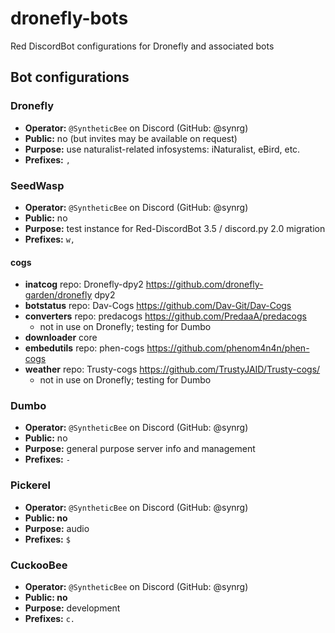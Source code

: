 # dronefly-bots
Red DiscordBot configurations for Dronefly and associated bots

## Bot configurations

### Dronefly

- **Operator:** `@SyntheticBee` on Discord (GitHub: @synrg)
- **Public:** no (but invites may be available on request)
- **Purpose:** use naturalist-related infosystems: iNaturalist, eBird, etc.
- **Prefixes:** `,`

### SeedWasp

- **Operator:** `@SyntheticBee` on Discord (GitHub: @synrg)
- **Public:** no
- **Purpose:** test instance for Red-DiscordBot 3.5 / discord.py 2.0 migration
- **Prefixes:** `w,`

#### cogs

- **inatcog** repo: Dronefly-dpy2 https://github.com/dronefly-garden/dronefly dpy2
- **botstatus** repo: Dav-Cogs https://github.com/Dav-Git/Dav-Cogs
- **converters** repo: predacogs https://github.com/PredaaA/predacogs
    - not in use on Dronefly; testing for Dumbo
- **downloader** core
- **embedutils** repo: phen-cogs https://github.com/phenom4n4n/phen-cogs
- **weather** repo: Trusty-cogs https://github.com/TrustyJAID/Trusty-cogs/
    - not in use on Dronefly; testing for Dumbo

### Dumbo

- **Operator:** `@SyntheticBee` on Discord (GitHub: @synrg)
- **Public:** no
- **Purpose:** general purpose server info and management
- **Prefixes:** `-`

### Pickerel

- **Operator:** `@SyntheticBee` on Discord (GitHub: @synrg)
- **Public: no**
- **Purpose:** audio
- **Prefixes:** `$`

### CuckooBee

- **Operator:** `@SyntheticBee` on Discord (GitHub: @synrg)
- **Public: no**
- **Purpose:** development
- **Prefixes:** `c.`
